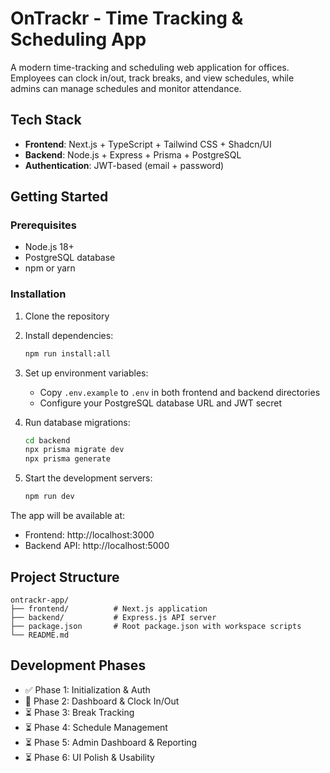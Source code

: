 # OnTrackr - Time Tracking & Scheduling App

A modern time-tracking and scheduling web application for offices. Employees can clock in/out, track breaks, and view schedules, while admins can manage schedules and monitor attendance.

## Tech Stack

- **Frontend**: Next.js + TypeScript + Tailwind CSS + Shadcn/UI
- **Backend**: Node.js + Express + Prisma + PostgreSQL
- **Authentication**: JWT-based (email + password)

## Getting Started

### Prerequisites

- Node.js 18+
- PostgreSQL database
- npm or yarn

### Installation

1. Clone the repository
2. Install dependencies:
   ```bash
   npm run install:all
   ```

3. Set up environment variables:
   - Copy `.env.example` to `.env` in both frontend and backend directories
   - Configure your PostgreSQL database URL and JWT secret

4. Run database migrations:
   ```bash
   cd backend
   npx prisma migrate dev
   npx prisma generate
   ```

5. Start the development servers:
   ```bash
   npm run dev
   ```

The app will be available at:
- Frontend: http://localhost:3000
- Backend API: http://localhost:5000

## Project Structure

```
ontrackr-app/
├── frontend/          # Next.js application
├── backend/           # Express.js API server
├── package.json       # Root package.json with workspace scripts
└── README.md
```

## Development Phases

- ✅ Phase 1: Initialization & Auth
- 🔄 Phase 2: Dashboard & Clock In/Out
- ⏳ Phase 3: Break Tracking
- ⏳ Phase 4: Schedule Management
- ⏳ Phase 5: Admin Dashboard & Reporting
- ⏳ Phase 6: UI Polish & Usability


